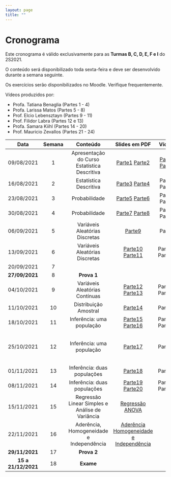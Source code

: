 ```yaml
---
layout: page
title: ""
---
```


# Cronograma

Este cronograma é válido exclusivamente para as **Turmas B, C, D, E, F e I** do 2S2021.

O conteúdo será disponibilizado toda sexta-feira e deve ser desenvolvido durante a semana seguinte.

Os exercícios serão disponibilizados no Moodle. Verifique frequentemente.

Vídeos produzidos por: 

* Profa. Tatiana Benaglia (Partes 1 - 4)
* Profa. Larissa Matos (Partes 5 - 8)
* Prof. Elcio Lebensztayn (Partes 9 - 11)
* Prof. Filidor Labra (Partes 12 e 13)
* Profa. Samara Kiihl (Partes 14 - 20)
* Prof. Mauricio Zevallos (Partes 21 - 24)


| Data          | Semana  | Conteúdo | Slides em PDF   | Vídeos  | Extras |
|:-------------:|:-------:| :-------:| :---------------:|:-------:|:------:|
| 09/08/2021    |   1      | Apresentação do Curso Estatística Descritiva    | [Parte1](http://me414-unicamp.github.io/aulas/slides/parte01/parte01.pdf)  [Parte2](http://me414-unicamp.github.io/aulas/slides/parte02/parte02.pdf)| [Parte1](https://drive.google.com/drive/folders/1YhZjqt_9QJbr81BNh7N0GREb2RxBUMOE?usp=sharing) [Parte2](https://drive.google.com/drive/folders/1YlTJt_MdPiqoV9vDIfXTxpv0KIAL1Xqk?usp=sharing) | [GRETL](https://drive.google.com/file/d/1WmPDVYvaCEgNIFppkJ96Rg4aut2-huIQ/view?usp=sharing) 
| 16/08/2021    |   2     | Estatística Descritiva    |  [Parte3](http://me414-unicamp.github.io/aulas/slides/parte03/parte03.pdf) [Parte4](http://me414-unicamp.github.io/aulas/slides/parte04/parte04.pdf)   |  Parte3  Parte4
| 23/08/2021    |   3     | Probabilidade             | [Parte5](http://me414-unicamp.github.io/aulas/slides/parte05/parte05.pdf) [Parte6](http://me414-unicamp.github.io/aulas/slides/parte06/parte06.pdf)   |    Parte5 Parte6
| 30/08/2021    |   4     | Probabilidade             | [Parte7](http://me414-unicamp.github.io/aulas/slides/parte07/parte07.pdf) [Parte8](http://me414-unicamp.github.io/aulas/slides/parte08/parte08.pdf)  | Parte7 Parte8 | [Summary Song #1](https://youtu.be/lm53uqt-ln0)
| 06/09/2021    |   5     | Variáveis Aleatórias Discretas   |  [Parte9](http://me414-unicamp.github.io/aulas/slides/parte09/parte09.pdf)  |  Parte9
| 13/09/2021    |   6     | Variáveis Aleatórias Discretas   | [Parte10](http://me414-unicamp.github.io/aulas/slides/parte10/parte10.pdf) [Parte11](http://me414-unicamp.github.io/aulas/slides/parte11/parte11.pdf) | Parte10  Parte11
| 20/09/2021    |   7     |    |  
| **27/09/2021**   |   8     |  **Prova 1**       |   
| 04/10/2021    |   9     | Variáveis Aleatórias Contínuas    | [Parte12](http://me414-unicamp.github.io/aulas/slides/parte12/parte12.pdf) [Parte13](http://me414-unicamp.github.io/aulas/slides/parte13/parte13.pdf)   |  Parte12  Parte13 | [Summary Song #3](https://youtu.be/Cy07eubC-jI) [Tabelas](http://me414-unicamp.github.io/about/Tabelas-impressao.pdf)
| 11/10/2021    |   10    | Distribuição Amostral     |  [Parte14](http://me414-unicamp.github.io/aulas/slides/parte14/parte14.pdf)|  Parte14 | [Bunnies & Dragons](https://vimeo.com/75089338)
| 18/10/2021    |   11    |Inferência: uma população     |  [Parte15](http://me414-unicamp.github.io/aulas/slides/parte15/parte15.pdf) [Parte16](http://me414-unicamp.github.io/aulas/slides/parte16/parte16.pdf)  |   Parte15  Parte16 |  [Summary Song #5](https://youtu.be/sOFlR4C5YVs)
| 25/10/2021    |   12    | Inferência: uma população    |    [Parte17](http://me414-unicamp.github.io/aulas/slides/parte17/parte17.pdf) |   Parte17  |  [Summary Song #4](https://youtu.be/HTdo6xjfFHI) [Uma Senhora Toma Chá](http://me414-unicamp.github.io/aulas/slides/parte17a-SenhoraCha/parte17a)
| 01/11/2021    |   13    | Inferência: duas populações     |   [Parte18](http://me414-unicamp.github.io/aulas/slides/parte18/parte18.pdf)  |  Parte18 | [Teste de permutação](http://me414-unicamp.github.io/aulas/slides/parte20a/TestePermutacao.pdf) 
| 08/11/2021    |   14    | Inferência: duas populações     |   [Parte19](http://me414-unicamp.github.io/aulas/slides/parte19/parte19.pdf) [Parte20](http://me414-unicamp.github.io/aulas/slides/parte20/parte20.pdf)   |  Parte19  Parte20  | [Teste de permutação](http://me414-unicamp.github.io/aulas/slides/parte20a/TestePermutacao.pdf) 
| 15/11/2021    |   15    |  Regressão Linear Simples e Análise de Variância |[Regressão](http://me414-unicamp.github.io/aulas/slides/parte23/Regressao.pdf) [ANOVA](http://me414-unicamp.github.io/aulas/slides/parte24/ANOVA.pdf)  | | [GRETL 2](https://drive.google.com/file/d/1p6fRPlJ2ydrSNTInoLGhSyyQISgBUh7W/view?usp=sharing)
| 22/11/2021    |   16    |  Aderência, Homogeneidade e Independência |[Aderência](https://drive.google.com/file/d/1cLBMSr92sMHiZep7AGXeGMjD1MLli76K/view?usp=sharing) [Homogeneidade e Independência](https://drive.google.com/file/d/15tNYzJEvkS-1kZVLWJTT7-yuzWu830dE/view?usp=sharing)  |  |
| **29/11/2021**  |   17     | **Prova 2**  |   
| **15 a 21/12/2021**   |   18     | **Exame**  |
